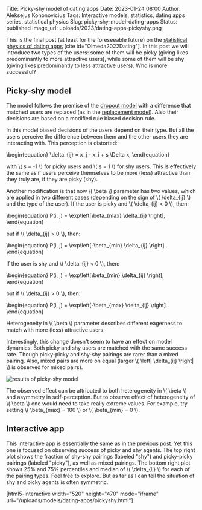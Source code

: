 Title: Picky-shy model of dating apps
Date: 2023-01-24 08:00
Author: Aleksejus Kononovicius
Tags: Interactive models, statistics, dating apps series, statistical physics
Slug: picky-shy-model-dating-apps
Status: published
Image_url: uploads/2023/dating-apps-pickyshy.png

This is the final post (at least for the foreseeable future) on the
[statistical physics of dating apps](/tag/dating-apps-series/) [cite
id="Olmeda2022Dating"]. In this post we will introduce two types of the
users: some of them will be picky (giving likes predominantly to more
attractive users), while some of them will be shy (giving likes
predominantly to less attractive users). Who is more successful?
<!--more-->

## Picky-shy model

The model follows the premise of the [dropout
model]({filename}/articles/2022/dropout-model-dating-apps.md) with a
difference that matched users are replaced (as in the [replacement
model]({filename}/articles/2023/replacement-model-dating-apps.md)). Also their
decisions are based on a modified rule biased decision rule.

In this model biased decisions of the users depend on their type. But all
the users perceive the difference between them and the other users they are
interacting with. This perception is distorted:

\begin{equation}
    \delta\_{ij} = x\_j - x\_i + s \Delta x,
\end{equation}

with \\\( s = -1 \\\) for picky users and \\\( s = 1 \\\) for shy users.
This is effectively the same as if users perceive themselves to be more
(less) attractive than they truly are, if they are picky (shy).

Another modification is that now \\\( \beta \\\) parameter has two values,
which are applied in two different cases (depending on the sign of \\\(
\delta\_{ij} \\\) and the type of the user). If the user is picky and \\\(
\delta\_{ij} < 0 \\\), then:

\begin{equation}
    P(i, j) = \exp\left[\beta\_{max} \delta\_{ij} \right],
\end{equation}

but if \\\( \delta\_{ij} > 0 \\\), then:

\begin{equation}
    P(i, j) = \exp\left[-\beta\_{min} \delta\_{ij} \right] .
\end{equation}

If the user is shy and \\\( \delta\_{ij} < 0 \\\), then:

\begin{equation}
    P(i, j) = \exp\left[\beta\_{min} \delta\_{ij} \right],
\end{equation}

but if \\\( \delta\_{ij} > 0 \\\), then:

\begin{equation}
    P(i, j) = \exp\left[-\beta\_{max} \delta\_{ij} \right] .
\end{equation}

Heterogeneity in \\\( \beta \\\) parameter describes different eagerness to
match with more (less) attractive users.

Interestingly, this change doesn't seem to have an effect on model dynamics.
Both picky and shy users are matched with the same success rate. Though
picky-picky and shy-shy pairings are rarer than a mixed pairing. Also, mixed
pairs are more on equal (larger \\\( \left| \delta\_{ij} \right| \\\) is
observed for mixed pairs).

![results of picky-shy model]({static}/uploads/2023/dating-apps-pickyshy.png
"Typical results of the picky-shy model. Note that mixed pairings are more
common and they are also more unequal than the pure pairings.")

The observed effect can be attributed to both heterogeneity in \\\( \beta
\\\) and asymmetry in self-perception. But to observe effect of
heterogeneity of \\\( \beta \\\) one would need to take really extreme
values. For example, try setting \\\( \beta\_{max} = 100 \\\) or \\\(
\beta\_{min} = 0 \\\).

## Interactive app

This interactive app is essentially the same as in the [previous
post]({filename}/articles/2023/replacement-model-dating-apps.md). Yet this one
is focused on observing success of picky and shy agents. The top right plot
shows the fraction of shy-shy pairings (labeled "shy") and picky-picky
pairings (labeled "picky"), as well as mixed pairings. The bottom right plot
shows 25% and 75% percentiles and median of \\\( \delta\_{ij} \\\) for each
of the pairing types. Feel free to explore. But as far as I can tell the
situation of shy and picky agents is often symmetric.

[html5-interactive width="520" height="470" mode="iframe"
url="/uploads/models/dating-apps/pickyshy.html"]
